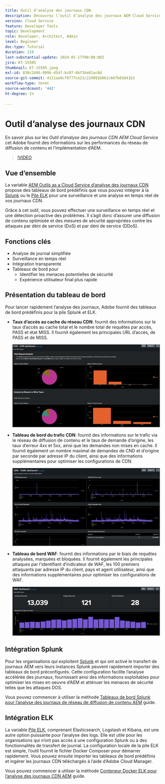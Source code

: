 ```yaml
---
title: Outil d’analyse des journaux CDN
description: Découvrez l’outil d’analyse des journaux AEM Cloud Service CDN fourni par Adobe et la manière dont il permet d’obtenir des informations à la fois sur les performances du réseau de diffusion de contenu et sur la mise en oeuvre AEM.
version: Cloud Service
feature: Developer Tools
topic: Development
role: Developer, Architect, Admin
level: Beginner
doc-type: Tutorial
duration: 219
last-substantial-update: 2024-05-17T00:00:00Z
jira: KT-15505
thumbnail: KT-15505.jpeg
exl-id: 830c2486-099b-454f-bc07-6bf36e81ac8d
source-git-commit: 4111ae0cf8777ce21c224991b8b1c66fb01041b3
workflow-type: tm+mt
source-wordcount: '442'
ht-degree: 1%

---
```


# Outil d’analyse des journaux CDN

En savoir plus sur les _Outil d’analyse des journaux CDN AEM Cloud Service_ cet Adobe fournit des informations sur les performances du réseau de diffusion de contenu et l’implémentation d’AEM.
 
>[!VIDEO](https://video.tv.adobe.com/v/3429177?quality=12&learn=on)

## Vue d’ensemble

La variable [AEM Outils as a Cloud Service d’analyse des journaux CDN](https://github.com/adobe/AEMCS-CDN-Log-Analysis-Tooling) propose des tableaux de bord prédéfinis que vous pouvez intégrer à la [Splunk](https://www.splunk.com/en_us/products/observability-cloud.html) ou le [Pile ELK](https://www.elastic.co/elastic-stack) pour une surveillance et une analyse en temps réel de vos journaux CDN.

Grâce à cet outil, vous pouvez effectuer une surveillance en temps réel et une détection proactive des problèmes. Il s’agit donc d’assurer une diffusion de contenu optimisée et des mesures de sécurité appropriées contre les attaques par déni de service (DoS) et par déni de service (DDoS).

## Fonctions clés

- Analyse de journal simplifiée
- Surveillance en temps réel
- Intégration transparente
- Tableaux de bord pour
   - Identifier les menaces potentielles de sécurité
   - Expérience utilisateur final plus rapide

## Présentation du tableau de bord

Pour lancer rapidement l’analyse des journaux, Adobe fournit des tableaux de bord prédéfinis pour la pile Splunk et ELK.

- **Taux d’accès au cache du réseau CDN**: fournit des informations sur le taux d’accès au cache total et le nombre total de requêtes par accès, PASS et état MISS. Il fournit également les principales URL d’accès, de PASS et de MISS.

  ![Taux d’accès au cache du réseau CDN](assets/CHR-dashboard.png)

- **Tableau de bord du trafic CDN**: fournit des informations sur le trafic via le réseau de diffusion de contenu et le taux de demande d’origine, les taux d’erreur 4xx et 5xx, ainsi que les demandes non mises en cache. Il fournit également un nombre maximal de demandes de CND et d’origine par seconde par adresse IP du client, ainsi que des informations supplémentaires pour optimiser les configurations de CDN.

  ![Tableau de bord du trafic CDN](assets/Traffic-dashboard.png)

- **Tableau de bord WAF**: fournit des informations par le biais de requêtes analysées, marquées et bloquées. Il fournit également les principales attaques par l’identifiant d’indicateur de WAF, les 100 premiers attaquants par adresse IP du client, pays et agent utilisateur, ainsi que des informations supplémentaires pour optimiser les configurations de WAF.

  ![Tableau de bord WAF](assets/WAF-Dashboard.png)

## Intégration Splunk

Pour les organisations qui exploitent [Splunk](https://www.splunk.com/en_us/products/observability-cloud.html) et qui ont activé le transfert de journaux AEM vers leurs instances Splunk peuvent rapidement importer des tableaux de bord préconfigurés. Cette configuration facilite l’analyse accélérée des journaux, fournissant ainsi des informations exploitables pour optimiser les mises en oeuvre d’AEM et atténuer les menaces de sécurité telles que les attaques DOS.

Vous pouvez commencer à utiliser la méthode [Tableaux de bord Splunk pour l’analyse des journaux de réseau de diffusion de contenu AEM](https://github.com/adobe/AEMCS-CDN-Log-Analysis-Tooling/blob/main/Splunk/README.md#splunk-dashboards-for-aemcs-cdn-log-analysis) guide.


## Intégration ELK

La variable [Pile ELK](https://www.elastic.co/elastic-stack), comprenant Elasticsearch, Logstash et Kibana, est une autre option puissante pour l’analyse des logs. Elle est utile pour les organisations qui n’ont pas accès à une configuration Splunk ou à des fonctionnalités de transfert de journal. La configuration locale de la pile ELK est simple, l’outil fournit le fichier Docker Composer pour démarrer rapidement. Vous pouvez ensuite importer les tableaux de bord prédéfinis et ingérer les journaux CDN téléchargés à l’aide d’Adobe Cloud Manager.

Vous pouvez commencer à utiliser la méthode [Conteneur Docker ELK pour l’analyse des journaux CDN AEM](https://github.com/adobe/AEMCS-CDN-Log-Analysis-Tooling/blob/main/ELK/README.md#elk-docker-container-for-aemcs-cdn-log-analysis) guide.
